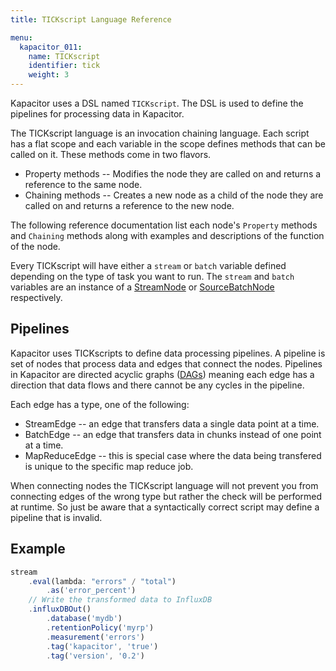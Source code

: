 ```yaml
---
title: TICKscript Language Reference

menu:
  kapacitor_011:
    name: TICKscript
    identifier: tick
    weight: 3
---
```


Kapacitor uses a DSL named `TICKscript`.
The DSL is used to define the pipelines for processing data in Kapacitor.

The TICKscript language is an invocation chaining language.
Each script has a flat scope and each variable in the scope
defines methods that can be called on it.
These methods come in two flavors.

* Property methods -- Modifies the node they are called on and returns a reference to the same node.
* Chaining methods -- Creates a new node as a child of the node they are called on and returns a reference to the new node.

The following reference documentation list each node's `Property` methods and `Chaining` methods along with examples and descriptions of the function of the node.

Every TICKscript will have either a `stream` or `batch` variable defined depending on the type of task you want to run.
The `stream` and `batch` variables are an instance of a [StreamNode](/kapacitor/v0.11/nodes/stream_node/) or [SourceBatchNode](/kapacitor/v0.11/nodes/source_batch_node/) respectively.

Pipelines
---------

Kapacitor uses TICKscripts to define data processing pipelines.
A pipeline is set of nodes that process data and edges that connect the nodes.
Pipelines in Kapacitor are directed acyclic graphs ([DAGs](https://en.wikipedia.org/wiki/Directed_acyclic_graph)) meaning 
each edge has a direction that data flows and there cannot be any cycles in the pipeline.

Each edge has a type, one of the following:

* StreamEdge -- an edge that transfers data a single data point at a time.
* BatchEdge -- an edge that transfers data in chunks instead of one point at a time.
* MapReduceEdge -- this is special case where the data being transfered is unique to the specific map reduce job.

When connecting nodes the TICKscript language will not prevent you from connecting edges of the wrong type but rather the check will be performed at runtime.
So just be aware that a syntactically correct script may define a pipeline that is invalid.

Example
-------

```javascript
stream
    .eval(lambda: "errors" / "total")
        .as('error_percent')
    // Write the transformed data to InfluxDB
    .influxDBOut()
        .database('mydb')
        .retentionPolicy('myrp')
        .measurement('errors')
        .tag('kapacitor', 'true')
        .tag('version', '0.2')
```

